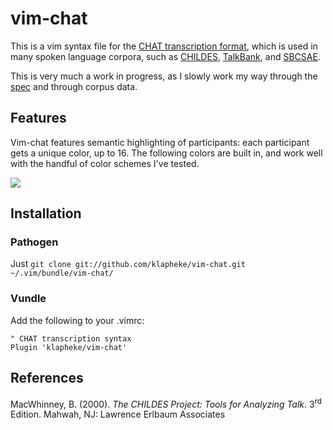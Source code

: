 # vim-chat

This is a vim syntax file for the [CHAT transcription format](http://childes.psy.cmu.edu/manuals/chat.pdf), which is used in many spoken language corpora, such as [CHILDES](http://childes.psy.cmu.edu/), [TalkBank](http://talkbank.org/), and [SBCSAE](http://www.linguistics.ucsb.edu/research/santa-barbara-corpus).

This is very much a work in progress, as I slowly work my way through the [spec](http://childes.psy.cmu.edu/manuals/chat.pdf) and through corpus data.

## Features

Vim-chat features semantic highlighting of participants: each participant gets a unique color, up to 16. The following colors are built in, and work well with the handful of color schemes I've tested.

![](http://i.imgur.com/D0V6PN4.png)

## Installation

### Pathogen

Just `git clone git://github.com/klapheke/vim-chat.git ~/.vim/bundle/vim-chat/`

### Vundle

Add the following to your .vimrc:

```viml
" CHAT transcription syntax
Plugin 'klapheke/vim-chat'
```

## References

MacWhinney, B. (2000). *The CHILDES Project: Tools for Analyzing Talk*. 3<sup>rd</sup> Edition. Mahwah, NJ: Lawrence Erlbaum Associates

